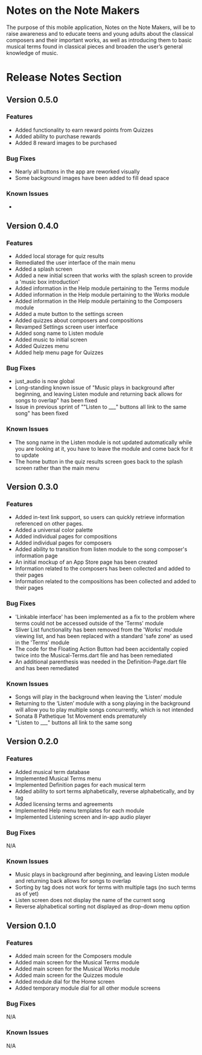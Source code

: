 # Notes on the Note Makers
The purpose of this mobile application, Notes on the Note Makers, will be to raise awareness and to educate teens and young adults about the classical composers and their important works, as well as introducing them to basic musical terms found in classical pieces and broaden the user’s general knowledge of music. 
# Release Notes Section
## Version 0.5.0
### Features
 - Added functionality to earn reward points from Quizzes
 - Added ability to purchase rewards
 - Added 8 reward images to be purchased
### Bug Fixes
- Nearly all buttons in the app are reworked visually
- Some background images have been added to fill dead space
### Known Issues
- 
## Version 0.4.0
### Features
 - Added local storage for quiz results
 - Remediated the user interface of the main menu
 - Added a splash screen
 - Added a new initial screen that works with the splash screen to provide a 'music box introduction'
 - Added information in the Help module pertaining to the Terms module
 - Added information in the Help module pertaining to the Works module
 - Added information in the Help module pertaining to the Composers module
 - Added a mute button to the settings screen
 - Added quizzes about composers and compositions
 - Revamped Settings screen user interface
 - Added song name to Listen module
 - Added music to initial screen
 - Added Quizzes menu 
 - Added help menu page for Quizzes
### Bug Fixes
- just_audio is now global
- Long-standing known issue of "Music plays in background after beginning, and leaving Listen module and returning back allows for songs to overlap" has been fixed
- Issue in previous sprint of ""Listen to ___" buttons all link to the same song" has been fixed
### Known Issues
- The song name in the Listen module is not updated automatically while you are looking at it, you have to leave the module and come back for it to update
- The home button in the quiz results screen goes back to the splash screen rather than the main menu
## Version 0.3.0
### Features
 - Added in-text link support, so users can quickly retrieve information referenced on other pages. 
 - Added a universal color palette 
 - Added individual pages for compositions 
 - Added individual pages for composers 
 - Added ability to transition from listen module to the song composer's information page
 - An initial mockup of an App Store page has been created 
 - Information related to the composers has been collected and added to their pages 
 - Information related to the compositions has been collected and added to their pages 
### Bug Fixes
 - 'Linkable interface' has been implemented as a fix to the problem where terms could not be accessed outside of the 'Terms' module
 - Sliver List functionality has been removed from the 'Works' module viewing list, and has been replaced with a standard 'safe zone' as used in the 'Terms' module
 - The code for the Floating Action Button had been accidentally copied twice into the Musical-Terms.dart file and has been remediated
 - An additional parenthesis was needed in the Definition-Page.dart file and has been remediated 
### Known Issues
- Songs will play in the background when leaving the ‘Listen’ module 
- Returning to the ‘Listen’ module with a song playing in the background will allow you to play multiple songs concurrently, which is not intended 
- Sonata 8 Pathetique 1st Movement ends prematurely 
- "Listen to ___" buttons all link to the same song
## Version 0.2.0
### Features
- Added musical term database 
- Implemented Musical Terms menu 
- Implemented Definition pages for each musical term 
- Added ability to sort terms alphabetically, reverse alphabetically, and by tag
- Added licensing terms and agreements
- Implemented Help menu templates for each module 
- Implemented Listening screen and in-app audio player

### Bug Fixes
N/A
### Known Issues
- Music plays in background after beginning, and leaving Listen module and returning back allows for songs to overlap
- Sorting by tag does not work for terms with multiple tags (no such terms as of yet) 
- Listen screen does not display the name of the current song 
- Reverse alphabetical sorting not displayed as drop-down menu option 

## Version 0.1.0
### Features
- Added main screen for the Composers module
- Added main screen for the Musical Terms module 
- Added main screen for the Musical Works module 
- Added main screen for the Quizzes module
- Added module dial for the Home screen
- Added temporary module dial for all other module screens

### Bug Fixes
N/A
### Known Issues
N/A
